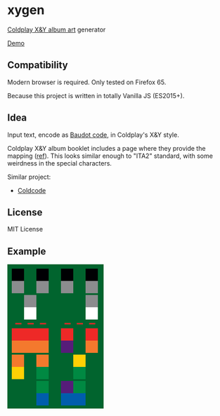 # xygen

[Coldplay X&Y album art](https://en.wikipedia.org/wiki/X&Y) generator

[Demo](https://kenrick95.github.io/xygen/index.html)

## Compatibility

Modern browser is required. Only tested on Firefox 65.

Because this project is written in totally Vanilla JS (ES2015+).

## Idea

Input text, encode as [Baudot code](https://en.wikipedia.org/wiki/Baudot_code), in Coldplay's X&Y style.

Coldplay X&Y album booklet includes a page where they provide the mapping ([ref](https://themostorganicdesign.files.wordpress.com/2013/10/coldplay-x-y-41.jpg)). This looks similar enough to "ITA2" standard, with some weirdness in the special characters.

Similar project:

- [Coldcode](http://ditonus.com/coldcode/)

## License

MIT License

## Example

[![Example](./sample.png)](https://en.wikipedia.org/wiki/Fix_You)
